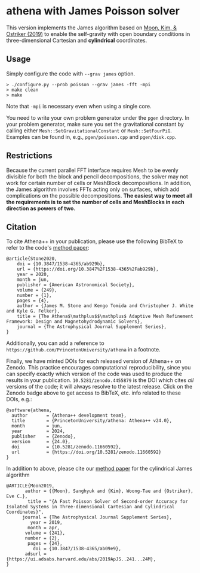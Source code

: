 athena with James Poisson solver
======

This version implements the James algorithm based on [Moon, Kim, & Ostriker (2019)](https://ui.adsabs.harvard.edu/abs/2019ApJS..241...24M/abstract) to enable the self-gravity with open boundary conditions in three-dimensional Cartesian and **cylindrical** coordinates.

## Usage
Simply configure the code with `--grav james` option.
```
> ./configure.py --prob poisson --grav james -fft -mpi
> make clean
> make
```
Note that `-mpi` is necessary even when using a single core.

You need to write your own problem generator under the `pgen` directory. In your problem generator, make sure you set the gravitational constant by calling either `Mesh::SetGravitationalConstant` or `Mesh::SetFourPiG`. Examples can be found in, e.g., `pgen/poisson.cpp` and `pgen/disk.cpp`. 

## Restrictions
Because the current parallel FFT interface requires Mesh to be evenly divisible for both the block and pencil decompositions, the solver may not work for certain number of cells or MeshBlock decompositions. In addition, the James algorithm involves FFTs acting only on surfaces, which add complications on the possible decompositions. **The easiest way to meet all the requirements is to set the number of cells and MeshBlocks in each direction as powers of two.**

## Citation
To cite Athena++ in your publication, please use the following BibTeX to refer to the code's [method paper](https://ui.adsabs.harvard.edu/abs/2020ApJS..249....4S/abstract):
```
@article{Stone2020,
	doi = {10.3847/1538-4365/ab929b},
	url = {https://doi.org/10.3847%2F1538-4365%2Fab929b},
	year = 2020,
	month = jun,
	publisher = {American Astronomical Society},
	volume = {249},
	number = {1},
	pages = {4},
	author = {James M. Stone and Kengo Tomida and Christopher J. White and Kyle G. Felker},
	title = {The Athena$\mathplus$$\mathplus$ Adaptive Mesh Refinement Framework: Design and Magnetohydrodynamic Solvers},
	journal = {The Astrophysical Journal Supplement Series},
}
```
Additionally, you can add a reference to `https://github.com/PrincetonUniversity/athena` in a footnote.

Finally, we have minted DOIs for each released version of Athena++ on Zenodo. This practice encourages computational reproducibility, since you can specify exactly which version of the code was used to produce the results in your publication. `10.5281/zenodo.4455879` is the DOI which cites _all_ versions of the code; it will always resolve to the latest release. Click on the Zenodo badge above to get access to BibTeX, etc. info related to these DOIs, e.g.:

```
@software{athena,
  author       = {Athena++ development team},
  title        = {PrincetonUniversity/athena: Athena++ v24.0},
  month        = jun,
  year         = 2024,
  publisher    = {Zenodo},
  version      = {24.0},
  doi          = {10.5281/zenodo.11660592},
  url          = {https://doi.org/10.5281/zenodo.11660592}
}
```

In addition to above, please cite our [method paper](https://ui.adsabs.harvard.edu/abs/2019ApJS..241...24M/abstract) for the cylindrical James algorithm  
```
@ARTICLE{Moon2019,
       author = {{Moon}, Sanghyuk and {Kim}, Woong-Tae and {Ostriker}, Eve C.},
        title = "{A Fast Poisson Solver of Second-order Accuracy for Isolated Systems in Three-dimensional Cartesian and Cylindrical Coordinates}",
      journal = {The Astrophysical Journal Supplement Series},
         year = 2019,
        month = apr,
       volume = {241},
       number = {2},
        pages = {24},
          doi = {10.3847/1538-4365/ab09e9},
       adsurl = {https://ui.adsabs.harvard.edu/abs/2019ApJS..241...24M},
}
```
